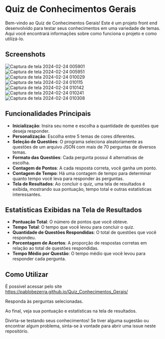 # Quiz de Conhecimentos Gerais
Bem-vindo ao Quiz de Conhecimentos Gerais! Este é um projeto front end desenvolvido para testar seus conhecimentos em uma variedade de temas. Aqui você encontrará informações sobre como funciona o projeto e como utilizá-lo.

## Screenshots
![Captura de tela 2024-02-24 005901](https://github.com/PabloBezerra/Quiz_Conhecimentos_Gerais/assets/133273609/c27e9b82-fe44-465f-b650-c3730da8df42)
![Captura de tela 2024-02-24 005951](https://github.com/PabloBezerra/Quiz_Conhecimentos_Gerais/assets/133273609/613bd780-516e-4c64-9281-ff037121da8d)
![Captura de tela 2024-02-24 010029](https://github.com/PabloBezerra/Quiz_Conhecimentos_Gerais/assets/133273609/c7d66880-77e0-4f06-a64e-e216b3b8dc47)
![Captura de tela 2024-02-24 010115](https://github.com/PabloBezerra/Quiz_Conhecimentos_Gerais/assets/133273609/5c34913e-a752-41f2-a1b3-cde5838c3654)
![Captura de tela 2024-02-24 010142](https://github.com/PabloBezerra/Quiz_Conhecimentos_Gerais/assets/133273609/54a70ee0-9859-4b9a-891a-de1a7b8739bb)
![Captura de tela 2024-02-24 010241](https://github.com/PabloBezerra/Quiz_Conhecimentos_Gerais/assets/133273609/7c4edcd2-8739-4dc8-a249-13a0ac741b0e)
![Captura de tela 2024-02-24 010308](https://github.com/PabloBezerra/Quiz_Conhecimentos_Gerais/assets/133273609/6b4f4958-b801-4966-b7e2-6866083e780e)


## Funcionalidades Principais
- **Inicialização**: Insira seu nome e escolha a quantidade de questões que deseja responder.
- **Personalização**: Escolha entre 5 temas de cores diferentes.
- **Seleção de Questões**: O programa seleciona aleatoriamente as questões de um arquivo JSON com mais de 70 perguntas de diversos temas.
- **Formato das Questões**: Cada pergunta possui 4 alternativas de escolha.
- **Contagem de Pontos**: A cada resposta correta, você ganha um ponto.
- **Contagem de Tempo**: Há uma contagem de tempo para determinar quanto tempo você leva para responder às perguntas.
- **Tela de Resultados**: Ao concluir o quiz, uma tela de resultados é exibida, mostrando sua pontuação, tempo total e outras estatísticas interessantes.

## Estatísticas Exibidas na Tela de Resultados
- **Pontuação Total**: O número de pontos que você obteve.
- **Tempo Total**: O tempo que você levou para concluir o quiz.
- **Quantidade de Questões Respondidas**: O total de questões que você respondeu.
- **Porcentagem de Acertos**: A proporção de respostas corretas em relação ao total de questões respondidas.
- **Tempo Médio por Questão**: O tempo médio que você levou para responder cada pergunta.

## Como Utilizar
É possivel acessar pelo site https://pablobezerra.github.io/Quiz_Conhecimentos_Gerais/

Responda às perguntas selecionadas.

Ao final, veja sua pontuação e estatísticas na tela de resultados.

Divirta-se testando seus conhecimentos! Se tiver alguma sugestão ou encontrar algum problema, sinta-se à vontade para abrir uma issue neste repositório.
